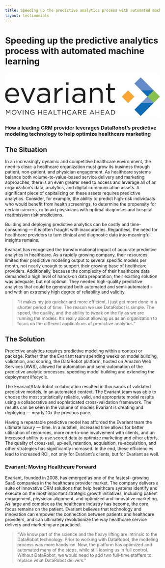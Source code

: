 ```yaml
---
title: Speeding up the predictive analytics process with automated machine learning
layout: testimonials
---
```


# Speeding up the predictive analytics process with automated machine learning

![evariant](/images/clients/evariant.jpg)
### How a leading CRM provider leverages DataRobot’s predictive modeling technology to help optimize healthcare marketing

## The Situation

In an increasingly dynamic and competitive healthcare environment, the need is clear: a healthcare organization must grow its business through patient, non-patient, and physician engagement. As healthcare systems balance both volume-to-value-based service delivery and marketing approaches, there is an even greater need to access and leverage all of an organization’s data, analytics, and digital communication assets. A signiﬁcant piece of capitalizing on these assets requires predictive analytics. Consider, for example, the ability to predict high-risk individuals who would beneﬁt from health screenings, to determine the propensity for certain cancers, or to aid physicians with optimal diagnoses and hospital readmission risk predictions.

Building and deploying predictive analytics can be costly and time-consuming — it is often fraught with inaccuracies. Regardless, the need for healthcare providers to turn clinical and diagnostic data into meaningful insights remains. 

Evariant has recognized the transformational impact of accurate predictive analytics in healthcare. As a rapidly growing company, their resources limited their predictive modeling output to several speciﬁc models per month, not nearly enough to support their growing base of healthcare providers. Additionally, because the complexity of their healthcare data demanded a high level of hands-on data preparation, their existing solution was adequate, but not optimal. They needed high-quality predictive analytics that could be generated both automated and semi-automated – and with an extremely high degree of reliability and validity.


> “It makes my job quicker and more efﬁcient. I just get more done in a shorter period of time. The reason we use DataRobot is simple. The speed, the quality, and the ability to tweak on the ﬂy as we are running the models. It’s really about allowing us as an organization to focus on the different applications of predictive analytics.”  

## The Solution
Predictive analytics requires predictive modeling within a context or package. Rather than the Evariant team spending weeks on model building, validation, and scoring, the DataRobot platform, hosted on Amazon Web Services (AWS), allowed for automation and semi-automation of the predictive analytic processes, speeding model building and extending the deployment lifecycle. 

The Evariant/DataRobot collaboration resulted in thousands of validated predictive models, in an automated context. The Evariant team was able to choose the most statistically reliable, valid, and appropriate model results using a collaborative and sophisticated cross-validation framework. The results can be seen in the volume of models Evariant is creating and deploying — nearly 10x the previous pace.

Having a repeatable predictive model has afforded the Evariant team the ultimate luxury — time. In a nutshell, increased time allows for better utilization of resources, more one-to-one involvement with clients, and an increased ability to use scored data to optimize marketing and other efforts. The quality of cross-sell, up-sell, retention, acquisition, re-acquisition, and other strategies has signiﬁcantly increased. In the end, these efﬁciencies lead to increased ROI, not only for Evariant’s clients, but for Evariant as well.

### Evariant: Moving Healthcare Forward
Evariant, founded in 2008, has emerged as one of the fastest- growing SaaS companies in the healthcare provider market. The company delivers a suite of innovative CRM solutions that help healthcare systems identify and execute on the most important strategic growth initiatives, including patient engagement, physician alignment, and optimized and innovative marketing. As large and complex as the healthcare industry has become, the core focus remains on the patient. Evariant believes that technology and innovation can empower the connection between patients and healthcare providers, and can ultimately revolutionize the way healthcare service delivery and marketing are practiced.



> “We know part of the science and the heavy lifting are intrinsic to the DataRobot technology. Prior to working with DataRobot, the modeling process was more hands-on. Now, the platform has optimized and automated many of the steps, while still leaving us in full control. Without DataRobot, we would need to add two full-time staffers to replace what DataRobot delivers.”  

